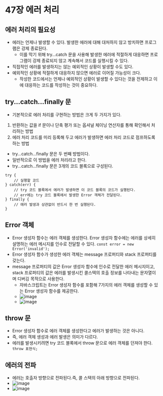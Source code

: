47장 에러 처리
===

에러 처리의 필요성
---
- 에러는 언제나 발생할 수 있다. 발생한 에러에 대해 대처하지 않고 방치하면 프로그램은 강제 종료된다.
  - 이를 막기 위해 try...catch 문을 사용해 발생한 에러에 적절하게 대응하면 프로그램이 강제 종료되지 않고 계속해서 코드를 실행시킬 수 있다.
- 직접적인 에러를 발생하지는 않는 예외적인 상황이 발생할 수도 있다.
- 예외적인 상황에 적절하게 대응하지 않으면 에러로 이어질 가능성이 크다.
  - 작성한 코드에서는 언제나 예외적인 상황이 발생할 수 있다는 것을 전제하고 이에 대응하는 코드를 작성하는 것이 중요하다.

try...catch...finally 문
---
- 기본적으로 에러 처리를 구현하는 방법은 크게 두 가지가 있다.
1. 반환하는 값을 if 문이나 단축 평가 또는 옵셔널 체이닝 연산자를 통해 확인해서 처리하는 방법
2. 에러 처리 코드를 미리 등록해 두고 에러가 발생하면 에러 처리 코드로 점프하도록 하는 방법
  - try...catch...finally 문은 두 번째 방법이다.
  - 일반적으로 이 방법을 에러 처리라고 한다.
- try...catch...finally 문은 3개의 코드 블록으로 구성된다.

```
try {
	// 실행할 코드
} catch(err) {
	// try 코드 블록에서 에러가 발생하면 이 코드 블록의 코드가 실행된다.
    // err에는 try 코드 블록에서 발생한 Error 객체가 전달된다.
} finally {
	// 에러 발생과 상관없이 반드시 한 번 실행된다.
}
```

Error 객체
---
- Error 생성자 함수는 에러 객체를 생성한다. Error 생성자 함수에는 에러를 상세히 설명하는 에러 메시지를 인수로 전달할 수 있다.
```const error = new Error('invalid');```
- Error 생성자 함수가 생성한 에러 객체는 message 프로퍼티와 stack 프로퍼티를 갖는다.
- message 프로퍼티의 값은 Error 생성자 함수에 인수로 전달한 에러 메시지이고, stack 프로퍼티의 값은 에러를 발생시킨 콜스택의 호출 정보를 나타내는 문자열이며 디버깅 목적으로 사용한다.
  - 자바스크립트는 Error 생성자 함수를 포함해 7가지의 에러 객체를 생성할 수 있는 Error 생성자 함수를 제공한다.
  - ![image](https://github.com/user-attachments/assets/e5f69fe8-17d5-48a1-8edd-4a4f2d1bd107)
  - ![image](https://github.com/user-attachments/assets/f3fedd90-428e-4aaf-b2f9-8978924dfc68)

throw 문
---
- Error 생성자 함수로 에러 객체를 생성한다고 에러가 발생하는 것은 아니다.
- 즉, 에러 객체 생성과 에러 발생은 의미가 다르다.
- 에러를 발생시키려면 try 코드 블록에서 throw 문으로 에러 객체를 던져야 한다.
```throw 표현식;```

에러의 전파
---
- 에러는 호출자 방향으로 전파된다.즉, 콜 스택의 아래 방향으로 전파된다.
- ![image](https://github.com/user-attachments/assets/86974a7c-beff-48b5-ae20-99dc3988f91f)
- ![image](https://github.com/user-attachments/assets/38df3c15-f10e-406d-a8e4-89397dea67ab)

